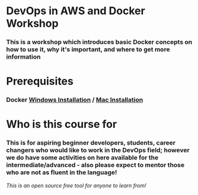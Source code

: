 # DevOps in AWS and Docker Workshop
### This is a workshop which introduces basic Docker concepts on how to use it, why it's important, and where to get more information ###

# Prerequisites #
### Docker [Windows Installation](https://docs.docker.com/v17.09/docker-for-windows/install/) /                                         [Mac Installation](https://docs.docker.com/docker-for-mac/install/)  ###



# Who is this course for

### This is for aspiring beginner developers, students, career changers who would like to work in the DevOps field; however we do have some activities on here available for the intermediate/advanced - also please expect to mentor those who are not as fluent in the language!  ###

*This is an open source free tool for anyone to learn from!*

